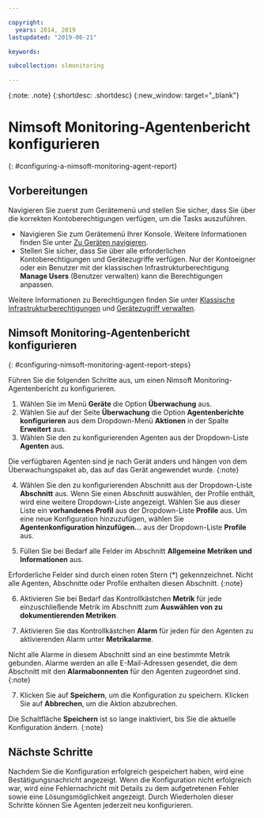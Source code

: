 ```yaml
---

copyright:
  years: 2014, 2019
lastupdated: "2019-06-21"

keywords:

subcollection: slmonitoring

---
```


{:note: .note}
{:shortdesc: .shortdesc}
{:new_window: target="_blank"}

# Nimsoft Monitoring-Agentenbericht konfigurieren
{: #configuring-a-nimsoft-monitoring-agent-report}

## Vorbereitungen

Navigieren Sie zuerst zum Gerätemenü und stellen Sie sicher, dass Sie über die korrekten Kontoberechtigungen verfügen, um die Tasks auszuführen.

* Navigieren Sie zum Gerätemenü Ihrer Konsole. Weitere Informationen finden Sie unter [Zu Geräten navigieren](/docs/infrastructure/SLmonitoring?topic=virtual-servers-navigating-devices).
* Stellen Sie sicher, dass Sie über alle erforderlichen Kontoberechtigungen und Gerätezugriffe verfügen. Nur der Kontoeigner oder ein Benutzer mit der klassischen Infrastrukturberechtigung **Manage Users** (Benutzer verwalten) kann die Berechtigungen anpassen.

Weitere Informationen zu Berechtigungen finden Sie unter [Klassische Infrastrukturberechtigungen](/docs/iam?topic=iam-infrapermission#infrapermission) und [Gerätezugriff verwalten](/docs/vsi?topic=virtual-servers-managing-device-access).

## Nimsoft Monitoring-Agentenbericht konfigurieren
{: #configuring-nimsoft-monitoring-agent-report-steps}

Führen Sie die folgenden Schritte aus, um einen Nimsoft Monitoring-Agentenbericht zu konfigurieren.

1. Wählen Sie im Menü **Geräte** die Option **Überwachung** aus.
2. Wählen Sie auf der Seite **Überwachung** die Option **Agentenberichte konfigurieren** aus dem Dropdown-Menü **Aktionen** in der Spalte **Erweitert** aus.
3. Wählen Sie den zu konfigurierenden Agenten aus der Dropdown-Liste **Agenten** aus.
  
  Die verfügbaren Agenten sind je nach Gerät anders und hängen von dem Überwachungspaket ab, das auf das Gerät angewendet wurde.
  {:note}

4. Wählen Sie den zu konfigurierenden Abschnitt aus der Dropdown-Liste **Abschnitt** aus. Wenn Sie einen Abschnitt auswählen, der Profile enthält, wird eine weitere Dropdown-Liste angezeigt. Wählen Sie aus dieser Liste ein **vorhandenes Profil** aus der Dropdown-Liste **Profile** aus. Um eine neue Konfiguration hinzuzufügen, wählen Sie **Agentenkonfiguration hinzufügen...** aus der Dropdown-Liste **Profile** aus.

5. Füllen Sie bei Bedarf alle Felder im Abschnitt **Allgemeine Metriken und Informationen** aus.
  
  Erforderliche Felder sind durch einen roten Stern (*) gekennzeichnet. Nicht alle Agenten, Abschnitte oder Profile enthalten diesen Abschnitt.
  {:note}

6. Aktivieren Sie bei Bedarf das Kontrollkästchen **Metrik** für jede einzuschließende Metrik im Abschnitt zum **Auswählen von zu dokumentierenden Metriken**.

7. Aktivieren Sie das Kontrollkästchen **Alarm** für jeden für den Agenten zu aktivierenden Alarm unter **Metrikalarme**.

  Nicht alle Alarme in diesem Abschnitt sind an eine bestimmte Metrik gebunden. Alarme werden an alle E-Mail-Adressen gesendet, die dem Abschnitt mit den **Alarmabonnenten** für den Agenten zugeordnet sind.
  {:note}

7. Klicken Sie auf **Speichern**, um die Konfiguration zu speichern. Klicken Sie auf **Abbrechen**, um die Aktion abzubrechen.
  
  Die Schaltfläche **Speichern** ist so lange inaktiviert, bis Sie die aktuelle Konfiguration ändern.
  {:note}

## Nächste Schritte

Nachdem Sie die Konfiguration erfolgreich gespeichert haben, wird eine Bestätigungsnachricht angezeigt. Wenn die Konfiguration nicht erfolgreich war, wird eine Fehlernachricht mit Details zu dem aufgetretenen Fehler sowie eine Lösungsmöglichkeit angezeigt. Durch Wiederholen dieser Schritte können Sie Agenten jederzeit neu konfigurieren.

